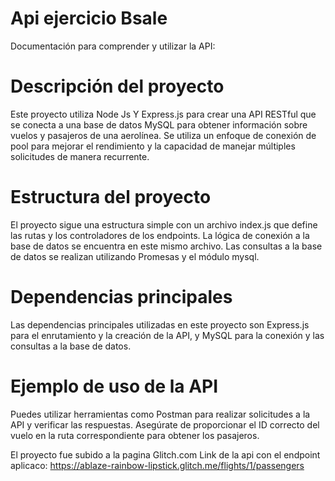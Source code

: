 # Api ejercicio Bsale
Documentación para comprender y utilizar la API:

# Descripción del proyecto
Este proyecto utiliza Node Js Y Express.js para crear una API RESTful que se conecta a una base de datos MySQL para 
obtener información sobre vuelos y pasajeros de una aerolínea. Se utiliza un enfoque de conexión de pool para 
mejorar el rendimiento y la capacidad de manejar múltiples solicitudes de manera recurrente.

# Estructura del proyecto
El proyecto sigue una estructura simple con un archivo index.js que define las rutas y los controladores de los 
endpoints. La lógica de conexión a la base de datos se encuentra en este mismo archivo. Las consultas a la base 
de datos se realizan utilizando Promesas y el módulo mysql.

# Dependencias principales
Las dependencias principales utilizadas en este proyecto son Express.js para el enrutamiento y la creación de la 
API, y MySQL para la conexión y las consultas a la base de datos.

# Ejemplo de uso de la API
Puedes utilizar herramientas como Postman para realizar solicitudes a la API y verificar las respuestas. Asegúrate 
de proporcionar el ID correcto del vuelo en la ruta correspondiente para obtener los pasajeros.

El proyecto fue subido a la pagina Glitch.com
Link de la api con el endpoint aplicaco: https://ablaze-rainbow-lipstick.glitch.me/flights/1/passengers
